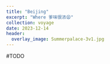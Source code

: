 ```yaml
---
title: "Beijing"
excerpt: "Where 爹味很浓😫"
collection: voyage
date: 2023-12-14
header:
  overlay_image: Summerpalace-3v1.jpg
---
```


#TODO